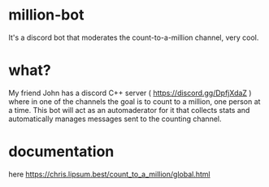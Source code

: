 # million-bot
It's a discord bot that moderates the count-to-a-million channel, very cool.

# what?
My friend John has a discord C++ server ( https://discord.gg/DpfjXdaZ ) where in one of the channels the goal is to count to a million, one person at a time. This bot will act as an automaderator for it that collects stats and automatically manages messages sent to the counting channel.
# documentation
here https://chris.lipsum.best/count_to_a_million/global.html

